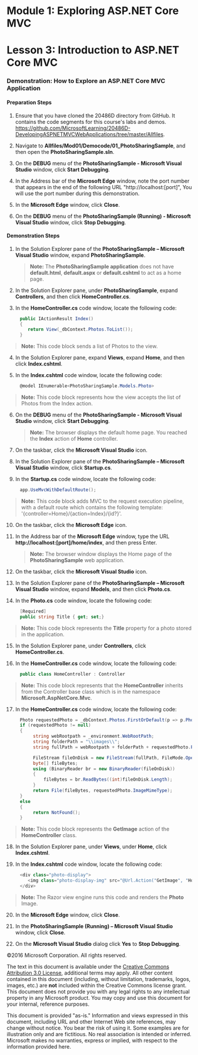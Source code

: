 ﻿# Module 1: Exploring ASP.NET Core MVC

# Lesson 3: Introduction to ASP.NET Core MVC 

### Demonstration: How to Explore an ASP.NET Core MVC Application

#### Preparation Steps 

1. Ensure that you have cloned the 20486D directory from GitHub. It contains the code segments for this course's labs and demos. https://github.com/MicrosoftLearning/20486D-DevelopingASPNETMVCWebApplications/tree/master/Allfiles.

2. Navigate to **Allfiles/Mod01/Democode/01_PhotoSharingSample**, and then open the **PhotoSharingSample.sln**.

3. On the **DEBUG** menu of the **PhotoSharingSample - Microsoft Visual Studio** window, click **Start Debugging**.

4. In the Address bar of the **Microsoft Edge** window, note the port number that appears in the end of the following URL "http://localhost:[port]", You will use the port number during this demonstration.

5. In the **Microsoft Edge** window, click **Close**.

6. On the **DEBUG** menu of the **PhotoSharingSample (Running) - Microsoft Visual Studio** window, click **Stop Debugging**.

#### Demonstration Steps

1. In the Solution Explorer pane of the **PhotoSharingSample – Microsoft Visual Studio** window, expand **PhotoSharingSample**.

    >**Note:** The **PhotoSharingSample application** does not have **default.html**, **default.aspx** or **default.cshtml** to act as a home page.

2. In the Solution Explorer pane, under **PhotoSharingSample**, expand **Controllers**, and then click **HomeController.cs**.

3. In the **HomeController.cs** code window, locate the following code:

  ```cs
       public IActionResult Index()
       {
          return View(_dbContext.Photos.ToList());
       }
```

>**Note:** This code block sends a list of Photos to the view. 

4. In the Solution Explorer pane, expand **Views**, expand **Home**, and then click **Index.cshtml**.

5. In the **Index.cshtml** code window, locate the following code:

  ```cs
       @model IEnumerable<PhotoSharingSample.Models.Photo>
```

>**Note:** This code block represents how the view accepts the list of Photos from the Index action.

6. On the **DEBUG** menu of the **PhotoSharingSample - Microsoft Visual Studio** window, click **Start Debugging**.

    >**Note:** The browser displays the default home page. You reached the **Index** action of **Home** controller.  
    
7. On the taskbar, click the **Microsoft Visual Studio** icon.

8. In the Solution Explorer pane of the **PhotoSharingSample – Microsoft Visual Studio** window,  click **Startup.cs**.

9. In the **Startup.cs** code window, locate the following code:

  ```cs
       app.UseMvcWithDefaultRoute();
```

>**Note:** This code block adds MVC to the request execution pipeline, with a default route which contains the following template: '{controller=Home}/{action=Index}/{id?}'.

10. On the taskbar, click the **Microsoft Edge** icon.

11. In the Address bar of the **Microsoft Edge** window, type the URL **http://localhost:[port]/home/index**, and then press Enter.

    >**Note:** The browser window displays the Home page of the **PhotoSharingSample** web application.

12. On the taskbar, click the **Microsoft Visual Studio** icon.

13. In the Solution Explorer pane of the **PhotoSharingSample – Microsoft Visual Studio** window, expand **Models**, and then click **Photo.cs**.

14. In the **Photo.cs** code window, locate the following code:

  ```cs
       [Required]
       public string Title { get; set;}
```

>**Note:** This code block represents the **Title** property for a photo stored in the application.

15. In the Solution Explorer pane, under **Controllers**, click **HomeController.cs**.

16. In the **HomeController.cs** code window, locate the following code:

  ```cs
       public class HomeController : Controller
```

>**Note:** This code block represents that the **HomeController** inherits from the Controller base class which is in the namespace **Microsoft.AspNetCore.Mvc**.

17. In the **HomeController.cs** code window, locate the following code:

  ```cs
       Photo requestedPhoto = _dbContext.Photos.FirstOrDefault(p => p.PhotoID == PhotoId);
       if (requestedPhoto != null)
       {
            string webRootpath = _environment.WebRootPath;
            string folderPath = "\\images\\";
            string fullPath = webRootpath + folderPath + requestedPhoto.PhotoFileName;

            FileStream fileOnDisk = new FileStream(fullPath, FileMode.Open);
            byte[] fileBytes;
            using (BinaryReader br = new BinaryReader(fileOnDisk))
            {
                fileBytes = br.ReadBytes((int)fileOnDisk.Length);
            }
            return File(fileBytes, requestedPhoto.ImageMimeType);
       }
       else
       {
            return NotFound();
       }
```

>**Note:** This code block represents the **GetImage** action of the **HomeController** class.

18. In the Solution Explorer pane, under **Views**, under **Home**, click **Index.cshtml**.

19. In the **Index.cshtml** code window, locate the following code:

  ```cs
       <div class="photo-display">
          <img class="photo-display-img" src="@Url.Action("GetImage", "Home", new { PhotoId = item.PhotoID })" />
       </div>
```

>**Note:** The Razor view engine runs this code and renders the **Photo** Image.

20. In the **Microsoft Edge** window, click **Close**.

21. In the **PhotoSharingSample (Running) – Microsoft Visual Studio** window, click **Close**.

22. On the **Microsoft Visual Studio** dialog click **Yes** to **Stop Debugging**.

©2016 Microsoft Corporation. All rights reserved.

The text in this document is available under the  [Creative Commons Attribution 3.0 License](https://creativecommons.org/licenses/by/3.0/legalcode), additional terms may apply. All other content contained in this document (including, without limitation, trademarks, logos, images, etc.) are  **not**  included within the Creative Commons license grant. This document does not provide you with any legal rights to any intellectual property in any Microsoft product. You may copy and use this document for your internal, reference purposes.

This document is provided &quot;as-is.&quot; Information and views expressed in this document, including URL and other Internet Web site references, may change without notice. You bear the risk of using it. Some examples are for illustration only and are fictitious. No real association is intended or inferred. Microsoft makes no warranties, express or implied, with respect to the information provided here.
